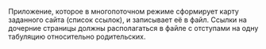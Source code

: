 Приложение, которое в многопоточном режиме сформирует карту заданного сайта (список ссылок), и записывает её в файл. 
Ссылки на дочерние страницы должны располагаться в файле с отступами на одну табуляцию относительно родительских. 
